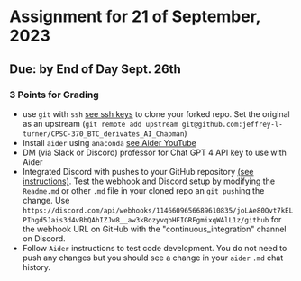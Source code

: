 # Assignment for 21 of September, 2023
## Due: by End of Day Sept. 26th

### 3 Points for Grading

* use `git` with `ssh` [see ssh keys](https://docs.github.com/en/authentication/connecting-to-github-with-ssh/about-ssh) to clone your forked repo. Set the original as an upstream (`git remote add upstream git@github.com:jeffrey-l-turner/CPSC-370_BTC_derivates_AI_Chapman`) 
* Install `aider` using `anaconda` [see Aider YouTube](https://youtu.be/df8afeb1FY8?si=wFqF5w6vcjMVskXx&t=35)
* DM (via Slack or Discord) professor for Chat GPT 4 API key to use with Aider
* Integrated Discord with pushes to your GitHub repository [(see instructions)](https://dev.to/inezabonte/how-to-get-github-notifications-on-your-discord-server-2j9o). Test the webhook and Discord setup by modifying the `Readme.md` or other `.md` file in your cloned repo an `git push`ing the change. Use `https://discord.com/api/webhooks/1146609656689610835/joLAe80Qvt7kELPIhgd5Jais3d4vBbQAhIZJw8__aw3kBozyvqbHFIGRFgmixqWAlL1z/github` for the webhook URL on GitHub with the "continuous_integration" channel on Discord.
* Follow `Aider` instructions to test code development. You do not need to push any changes but you should see a change in your `aider` `.md` chat history.
